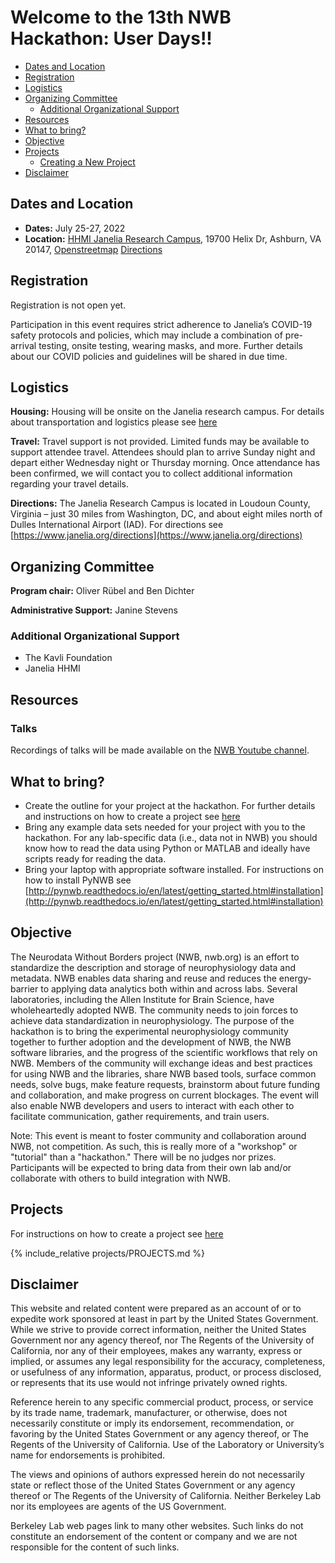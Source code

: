 # Welcome to the 13th NWB Hackathon: User Days!!

  * [Dates and Location](#dates-and-location)
  * [Registration](#registration)
  * [Logistics](#logistics)
  * [Organizing Committee](#organizing-committee)
    * [Additional Organizational Support](#additional-organizational-support)
  * [Resources](#resources)
  * [What to bring?](#what-to-bring)
  * [Objective](#objective)
  * [Projects](#projects)
     * [Creating a New Project](projects/README.md)
  * [Disclaimer](#disclaimer)
  
## Dates and Location

- **Dates:** July 25-27, 2022
- **Location:** [HHMI Janelia Research Campus](https://www.janelia.org/), 19700 Helix Dr, Ashburn, VA 20147, [Openstreetmap](https://www.openstreetmap.org/?mlat=39.0708&mlon=-77.4655#map=14/39.0708/-77.4655) [Directions](https://www.janelia.org/directions)

## Registration

Registration is not open yet.

Participation in this event requires strict adherence to Janelia’s COVID-19 safety protocols and policies, which may include a combination of pre-arrival testing, onsite testing, wearing masks, and more. Further details about our COVID policies and guidelines will be shared in due time.

## Logistics

**Housing:** Housing will be onsite on the Janelia research campus. For details about transportation and logistics please see [here](https://www.dropbox.com/s/i2540enmapap05o/Janelia%20travel%20logistics.pdf?dl=0)

**Travel:** Travel support is not provided. Limited funds may be available to support attendee travel. Attendees should plan to arrive Sunday night and depart either Wednesday night or Thursday morning. Once attendance has been confirmed, we will contact you to collect additional information regarding your travel details.  

<!--
**Travel:** Travel support is being provided by the Kavli foundation. As housing will be onsite on the Janelia research campus, travel support is intended for flights (not housing). Funds available to support attendee travel are limited! Travel arrangements must be pre-approved by the Foundation’s Executive Assistant. If you use the Kavli travel services (recommended) then please CC Stephanie Albin (salbin@kavlifoundation.org) to get approval for the travel cost. Also, if you are planing to book your own flights then please make sure to get PRE-APPROVAL from Stephanie Albin (salbin at kavlifoundation.org). Please see the [Kavli reimbursement guidelines](travel/Kavli_Reimbursement_Guidelines.pdf) for details. The traveler profile form is available [here](travel/CT_Traveler_Profile.docx).
-->

**Directions:** The Janelia Research Campus is located in Loudoun County, Virginia – just 30 miles from Washington, DC, and about eight miles north of Dulles International Airport (IAD). For directions see [https://www.janelia.org/directions](https://www.janelia.org/directions)


## Organizing Committee

**Program chair:**  Oliver Rübel and Ben Dichter

**Administrative Support:** Janine Stevens

### Additional Organizational Support

- The Kavli Foundation
- Janelia HHMI

## Resources

### Talks
Recordings of talks will be made available on the [NWB Youtube channel](https://www.youtube.com/channel/UCfD_mU-EFz135a9TpNFJP5A).

## What to bring?

* Create the outline for your project at the hackathon. For further details and instructions on how to create a project see [here](projects/README.md)
* Bring any example data sets needed for your project with you to the hackathon. For any lab-specific data (i.e., 
  data not in NWB) you should know how to read the data using Python or MATLAB and ideally have scripts ready for 
  reading the data.
* Bring your laptop with appropriate software installed. For instructions on how to install PyNWB see [http://pynwb.readthedocs.io/en/latest/getting_started.html#installation](http://pynwb.readthedocs.io/en/latest/getting_started.html#installation)

## Objective

The Neurodata Without Borders project (NWB, nwb.org) is an effort to 
standardize the description and storage of neurophysiology data and metadata.
NWB enables data sharing and reuse and reduces the energy-barrier to applying data analytics both within and across labs.
Several laboratories, including the Allen Institute for Brain Science, have wholeheartedly adopted NWB.
The community needs to join forces to achieve data standardization in neurophysiology.
The purpose of the hackathon is to bring the experimental neurophysiology community together to further adoption and the development of NWB, the NWB software libraries, and the progress of the scientific workflows that rely on NWB.
Members of the community will exchange ideas and best practices for using NWB and the libraries, share NWB based tools, surface common needs, solve bugs, make feature requests, brainstorm about future funding and collaboration, and make progress on current blockages.
The event will also enable NWB developers and users to interact with each other to facilitate communication, gather requirements, and train users.

Note: This event is meant to foster community and collaboration around NWB, not competition. As such, this is really more of a "workshop" or "tutorial" than a "hackathon." There will be no judges nor prizes. Participants will be expected to bring data from their own lab and/or collaborate with others to build integration with NWB.

## Projects

<a name="ProjectsList"/>

For instructions on how to create a project see [here](projects/README.md)

{% include_relative projects/PROJECTS.md %}


## Disclaimer

This website and related content were prepared as an account of or to expedite work sponsored at least in part by the United States Government. While we strive to provide correct information, neither the United States Government nor any agency thereof, nor The Regents of the University of California, nor any of their employees, makes any warranty, express or implied, or assumes any legal responsibility for the accuracy, completeness, or usefulness of any information, apparatus, product, or process disclosed, or represents that its use would not infringe privately owned rights.

Reference herein to any specific commercial product, process, or service by its trade name, trademark, manufacturer, or otherwise, does not necessarily constitute or imply its endorsement, recommendation, or favoring by the United States Government or any agency thereof, or The Regents of the University of California.  Use of the Laboratory or University’s name for endorsements is prohibited.

The views and opinions of authors expressed herein do not necessarily state or reflect those of the United States Government or any agency thereof or The Regents of the University of California.  Neither Berkeley Lab nor its employees are agents of the US Government.

Berkeley Lab web pages link to many other websites.  Such links do not constitute an endorsement of the content or company and we are not responsible for the content of such links.


